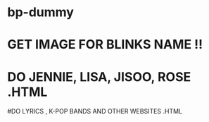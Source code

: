 # bp-dummy

# GET IMAGE FOR BLINKS NAME !!

# DO JENNIE, LISA, JISOO, ROSE .HTML

#DO LYRICS , K-POP BANDS AND OTHER WEBSITES .HTML
